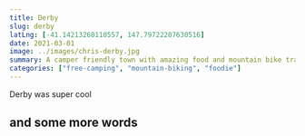 ```yaml
---
title: Derby
slug: derby
latLng: [-41.14213260110557, 147.79722207630516]
date: 2021-03-01
image: ../images/chris-derby.jpg
summary: A camper friendly town with amazing food and mountain bike trails.
categories: ["free-camping", "mountain-biking", "foodie"]
---
```


Derby was super cool

## and some more words
